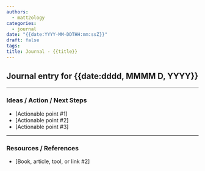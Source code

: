 ```yaml
---
authors:
  - matt2ology
categories:
  - journal
date: "{{date:YYYY-MM-DDTHH:mm:ssZ}}"
draft: false
tags:
title: Journal - {{title}}
---
```


## Journal entry for {{date:dddd, MMMM D, YYYY}}

<!--
A journal is about reflecting inward (you → you)
Key observations and quick task for the day
Note key events, milestones, or anything noteworthy today/this week.
Can be personal or professional.
What did I notice about yourself, others, or the world?
What did I learn or realize?
Write freely here — anecdotes, thoughts, questions, anything I want to explore.
-->


---

### Ideas / Action / Next Steps

<!--
Write down what I plan to do next. Could be tasks, experiments,
or intentions I want to do week.
-->

- [Actionable point #1]
- [Actionable point #2]
- [Actionable point #3]

---

### Resources / References

<!--
Add links, books, videos, or tools that I found useful or want to remember.
-->

<!-- [Book, article, tool, or link #1]({{< ref "/post/reference/reference-note-01.md" >}}) -->
- [Book, article, tool, or link #2]
